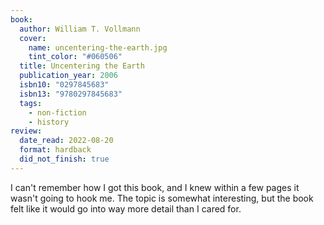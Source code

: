 ```yaml
---
book:
  author: William T. Vollmann
  cover:
    name: uncentering-the-earth.jpg
    tint_color: "#060506"
  title: Uncentering the Earth
  publication_year: 2006
  isbn10: "0297845683"
  isbn13: "9780297845683"
  tags:
    - non-fiction
    - history
review:
  date_read: 2022-08-20
  format: hardback
  did_not_finish: true
---
```


I can't remember how I got this book, and I knew within a few pages it wasn't going to hook me.
The topic is somewhat interesting, but the book felt like it would go into way more detail than I cared for.
